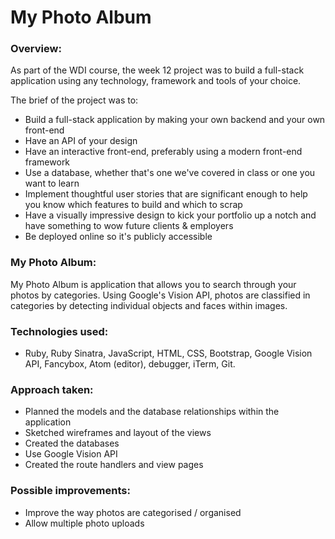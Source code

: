 # My Photo Album

### Overview:
As part of the WDI course, the week 12 project was to build a full-stack application using any technology, framework and tools of your choice.

The brief of the project was to:
- Build a full-stack application by making your own backend and your own front-end
- Have an API of your design
- Have an interactive front-end, preferably using a modern front-end framework
- Use a database, whether that's one we've covered in class or one you want to learn
- Implement thoughtful user stories that are significant enough to help you know which features to build and which to scrap
- Have a visually impressive design to kick your portfolio up a notch and have something to wow future clients & employers
- Be deployed online so it's publicly accessible

### My Photo Album:
My Photo Album is application that allows you to search through your photos by categories. Using Google's Vision API, photos are classified in categories by detecting individual objects and faces within images.

### Technologies used:
- Ruby, Ruby Sinatra, JavaScript, HTML, CSS, Bootstrap, Google Vision API, Fancybox, Atom (editor), debugger, iTerm, Git.

### Approach taken:
- Planned the models and the database relationships within the application
- Sketched wireframes and layout of the views
- Created the databases
- Use Google Vision API
- Created the route handlers and view pages

### Possible improvements:
- Improve the way photos are categorised / organised
- Allow multiple photo uploads
